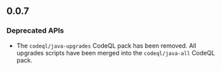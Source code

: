 ## 0.0.7

### Deprecated APIs

* The `codeql/java-upgrades` CodeQL pack has been removed. All upgrades scripts have been merged into the `codeql/java-all` CodeQL pack.
